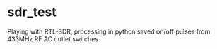 # sdr_test
Playing with RTL-SDR, processing in python saved on/off pulses from 433MHz RF AC outlet switches

